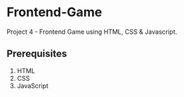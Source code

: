 # Frontend-Game
Project 4 - Frontend Game using HTML, CSS &amp; Javascript.

## Prerequisites
1. HTML
2. CSS
3. JavaScript
